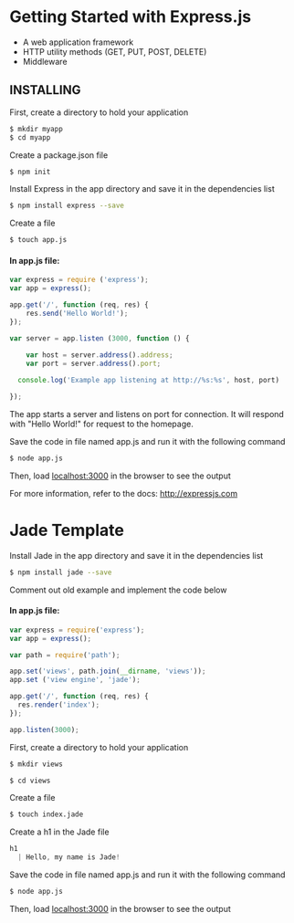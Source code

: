 # Getting Started with Express.js


* A web application framework
* HTTP utility methods (GET, PUT, POST, DELETE)
* Middleware


## INSTALLING

First, create a directory to hold your application

```bash 
$ mkdir myapp
$ cd myapp
```

Create a package.json file

```bash
$ npm init
```

Install Express in the app directory and save it in the dependencies list

```bash
$ npm install express --save
```
Create a file

```bash
$ touch app.js 
```
#### In app.js file:
```javascript
var express = require ('express');
var app = express();

app.get('/', function (req, res) {
    res.send('Hello World!');
});

var server = app.listen (3000, function () {
    
    var host = server.address().address;
    var port = server.address().port;

  console.log('Example app listening at http://%s:%s', host, port)

});
````

The app starts a server and listens on port for connection.  It will respond with "Hello World!" for request to the homepage.

Save the code in file named app.js and run it with the following command

```bash
$ node app.js
```

Then, load [localhost:3000](http://localhost:3000/) in the browser to see the output

For more information, refer to the docs: http://expressjs.com

# Jade Template

Install Jade in the app directory and save it in the dependencies list

```bash
$ npm install jade --save
```

Comment out old example and implement the code below
#### In app.js file:

```javascript
var express = require('express');
var app = express();

var path = require('path');

app.set('views', path.join(__dirname, 'views'));
app.set ('view engine', 'jade');

app.get('/', function (req, res) {
  res.render('index');
});

app.listen(3000);
```

First, create a directory to hold your application
```bash
$ mkdir views

$ cd views
```
Create a file
```bash
$ touch index.jade
```

Create a h1 in the Jade file
```javascript
h1
  | Hello, my name is Jade!
```

Save the code in file named app.js and run it with the following command

```bash
$ node app.js
```

Then, load [localhost:3000](http://localhost:3000/) in the browser to see the output
